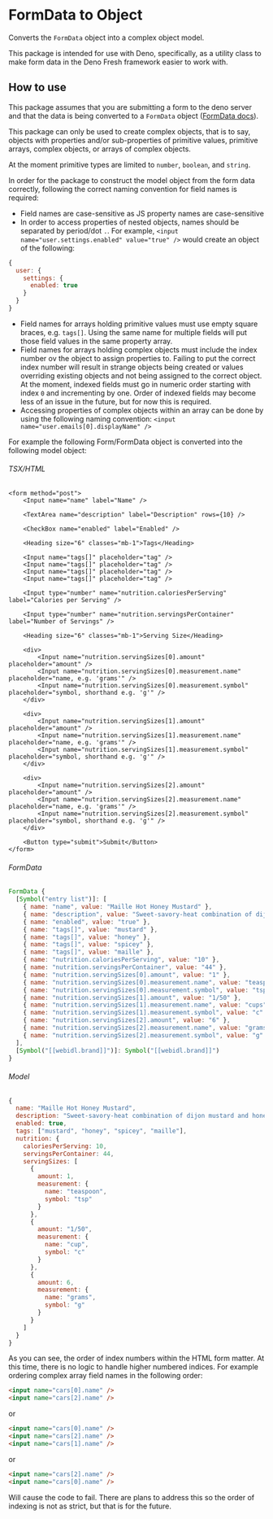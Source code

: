 # FormData to Object

Converts the `FormData` object into a complex object model.

This package is intended for use with Deno, specifically, as a utility class to make form data in the Deno Fresh framework easier to work with.

## How to use

This package assumes that you are submitting a form to the deno server and that the data is being converted to a `FormData` object ([FormData docs](https://developer.mozilla.org/en-US/docs/Web/API/FormData)).

This package can only be used to create complex objects, that is to say, objects with properties and/or sub-properties of primitive values, primitive arrays, complex objects, or arrays of complex objects.

At the moment primitive types are limited to `number`, `boolean`, and `string`.

In order for the package to construct the model object from the form data correctly, following the correct naming convention for field names is required:

* Field names are case-sensitive as JS property names are case-sensitive
* In order to access properties of nested objects, names should be separated by period/dot `.`. For example, `<input name="user.settings.enabled" value="true" />` would create an object of the following:

```js
{
  user: {
    settings: {
      enabled: true
    }
  }
}
```

* Field names for arrays holding primitive values must use empty square braces, e.g. `tags[]`. Using the same name for multiple fields will put those field values in the same property array.
* Field names for arrays holding complex objects must include the index number ov the object to assign properties to. Failing to put the correct index number will result in strange objects being created or values overriding existing objects and not being assigned to the correct object. At the moment, indexed fields must go in numeric order starting with index `0` and incrementing by one. Order of indexed fields may become less of an issue in the future, but for now this is required.
* Accessing properties of complex objects within an array can be done by using the following naming convention: `<input name="user.emails[0].displayName" />`

For example the following Form/FormData object is converted into the following model object:

###### TSX/HTML

```tsx
<form method="post">
    <Input name="name" label="Name" />

    <TextArea name="description" label="Description" rows={10} />

    <CheckBox name="enabled" label="Enabled" />

    <Heading size="6" classes="mb-1">Tags</Heading>

    <Input name="tags[]" placeholder="tag" />
    <Input name="tags[]" placeholder="tag" />
    <Input name="tags[]" placeholder="tag" />
    <Input name="tags[]" placeholder="tag" />

    <Input type="number" name="nutrition.caloriesPerServing" label="Calories per Serving" />

    <Input type="number" name="nutrition.servingsPerContainer" label="Number of Servings" />

    <Heading size="6" classes="mb-1">Serving Size</Heading>

    <div>
        <Input name="nutrition.servingSizes[0].amount" placeholder="amount" />
        <Input name="nutrition.servingSizes[0].measurement.name" placeholder="name, e.g. 'grams'" />
        <Input name="nutrition.servingSizes[0].measurement.symbol" placeholder="symbol, shorthand e.g. 'g'" />
    </div>

    <div>
        <Input name="nutrition.servingSizes[1].amount" placeholder="amount" />
        <Input name="nutrition.servingSizes[1].measurement.name" placeholder="name, e.g. 'grams'" />
        <Input name="nutrition.servingSizes[1].measurement.symbol" placeholder="symbol, shorthand e.g. 'g'" />
    </div>

    <div>
        <Input name="nutrition.servingSizes[2].amount" placeholder="amount" />
        <Input name="nutrition.servingSizes[2].measurement.name" placeholder="name, e.g. 'grams'" />
        <Input name="nutrition.servingSizes[2].measurement.symbol" placeholder="symbol, shorthand e.g. 'g'" />
    </div>

    <Button type="submit">Submit</Button>
</form>
```

###### FormData

```js
FormData {
  [Symbol("entry list")]: [
    { name: "name", value: "Maille Hot Honey Mustard" },
    { name: "description", value: "Sweet-savory-heat combination of dijon mustard and honey infused with chili peppers" },
    { name: "enabled", value: "true" },
    { name: "tags[]", value: "mustard" },
    { name: "tags[]", value: "honey" },
    { name: "tags[]", value: "spicey" },
    { name: "tags[]", value: "maille" },
    { name: "nutrition.caloriesPerServing", value: "10" },
    { name: "nutrition.servingsPerContainer", value: "44" },
    { name: "nutrition.servingSizes[0].amount", value: "1" },
    { name: "nutrition.servingSizes[0].measurement.name", value: "teaspoon" },
    { name: "nutrition.servingSizes[0].measurement.symbol", value: "tsp" },
    { name: "nutrition.servingSizes[1].amount", value: "1/50" },
    { name: "nutrition.servingSizes[1].measurement.name", value: "cups" },
    { name: "nutrition.servingSizes[1].measurement.symbol", value: "c" },
    { name: "nutrition.servingSizes[2].amount", value: "6" },
    { name: "nutrition.servingSizes[2].measurement.name", value: "grams" },
    { name: "nutrition.servingSizes[2].measurement.symbol", value: "g" }
  ],
  [Symbol("[[webidl.brand]]")]: Symbol("[[webidl.brand]]")
}

```

###### Model

```js
{
  name: "Maille Hot Honey Mustard",
  description: "Sweet-savory-heat combination of dijon mustard and honey infused with chili peppers",
  enabled: true,
  tags: ["mustard", "honey", "spicey", "maille"],
  nutrition: {
    caloriesPerServing: 10,
    servingsPerContainer: 44,
    servingSizes: [
      {
        amount: 1,
        measurement: {
          name: "teaspoon",
          symbol: "tsp"
        }
      },
      {
        amount: "1/50",
        measurement: {
          name: "cup",
          symbol: "c"
        }
      },
      {
        amount: 6,
        measurement: {
          name: "grams",
          symbol: "g"
        }
      }
    ]
  }
}
```

As you can see, the order of index numbers within the HTML form matter. At this time, there is no logic to handle higher numbered indices. For example ordering complex array field names in the following order:

```html
<input name="cars[0].name" />
<input name="cars[2].name" />
```

or

```html
<input name="cars[0].name" />
<input name="cars[2].name" />
<input name="cars[1].name" />
```

or

```html
<input name="cars[2].name" />
<input name="cars[0].name" />
```

Will cause the code to fail. There are plans to address this so the order of indexing is not as strict, but that is for the future.

